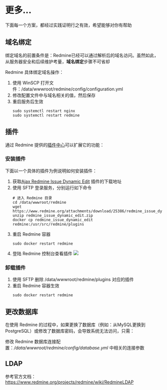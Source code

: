 # 更多...

下面每一个方案，都经过实践证明行之有效，希望能够对你有帮助

## 域名绑定

绑定域名的前置条件是：Redmine已经可以通过解析后的域名访问。虽然如此，从服务器安全和后续维护考量，**域名绑定**步骤不可省却  

Redmine 具体绑定域名操作：

1. 使用 WinSCP 打开文件：/data/wwwroot/redmine/config/configuration.yml
2. 修改配置文件中与域名相关的值，然后保存
3. 重启服务后生效
   ```
   sudo systemctl restart nginx
   sudo systemctl restart redmine
   ```

## 插件

通过 Redmine 提供的[插件中心](https://www.redmine.org/plugins)可以扩展它的功能：

### 安装插件

下面以一个具体的插件为例说明如何安装插件：  

1. 获取[Ajax Redmine Issue Dynamic Edit](https://www.redmine.org/plugins/redmine_issue_dynamic_edit) 插件的下载地址
2. 使用 SFTP 登录服务，分别运行如下命令
   ```
   # 进入 Redmine 目录
   cd /data/wwwroot/redmine
   wget https://www.redmine.org/attachments/download/25386/redmine_issue_dynamic_edit.zip
   unzip redmine_issue_dynamic_edit.zip 
   docker cp redmine_issue_dynamic_edit redmine:/usr/src/redmine/plugins
   ```
4. 重启 Redmine 容器
   ```
   sudo docker restart redmine
   ```
5. 登陆 Redmine 控制台查看插件
   ![](https://libs.websoft9.com/Websoft9/DocsPicture/zh/redmine/redmine-installplugindy-websoft9.png)


### 卸载插件

1. 使用 SFTP 删除 /data/wwwroot/redmine/plugins 对应的插件
2. 重启 Redmine 容器生效
   ```
   sudo docker restart redmine
   ```

## 更改数据库

在使用 Redmine 的过程中，如果更换了数据库（例如：从MySQL更换到PostgreSQL）或修改了数据库密码，会导致系统无法访问，只需：  

修改 Redmine 数据库连接配置：*/data/wwwroot/redmine/config/database.yml* 中相关的连接参数

## LDAP

参考官方文档：https://www.redmine.org/projects/redmine/wiki/RedmineLDAP